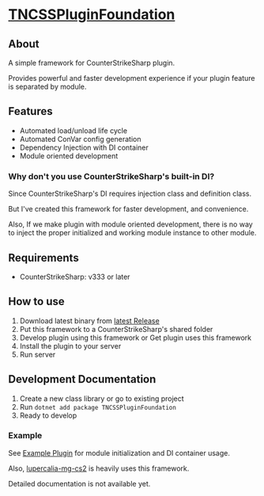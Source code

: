 ﻿# [TNCSSPluginFoundation](https://github.com/fltuna/TNCSSPluginFoundation)

## About

A simple framework for CounterStrikeSharp plugin. 

Provides powerful and faster development experience if your plugin feature is separated by module.


## Features

- Automated load/unload life cycle
- Automated ConVar config generation
- Dependency Injection with DI container
- Module oriented development

### Why don't you use CounterStrikeSharp's built-in DI?

Since CounterStrikeSharp's DI requires injection class and definition class.

But I've created this framework for faster development, and convenience.

Also, If we make plugin with module oriented development, there is no way to inject the proper initialized and working module instance to other module.

## Requirements

* CounterStrikeSharp: v333 or later

## How to use

1. Download latest binary from [latest Release](https://github.com/fltuna/TNCSSPluginFoundation/releases/latest)
2. Put this framework to a CounterStrikeSharp's shared folder
3. Develop plugin using this framework or Get plugin uses this framework
4. Install the plugin to your server
5. Run server

## Development Documentation

1. Create a new class library or go to existing project
2. Run `dotnet add package TNCSSPluginFoundation`
3. Ready to develop

### Example

See [Example Plugin](TNCSSPluginFoundation.Example) for module initialization and DI container usage.

Also, [lupercalia-mg-cs2](https://github.com/fltuna/lupercalia-mg-cs2) is heavily uses this framework.



Detailed documentation is not available yet.